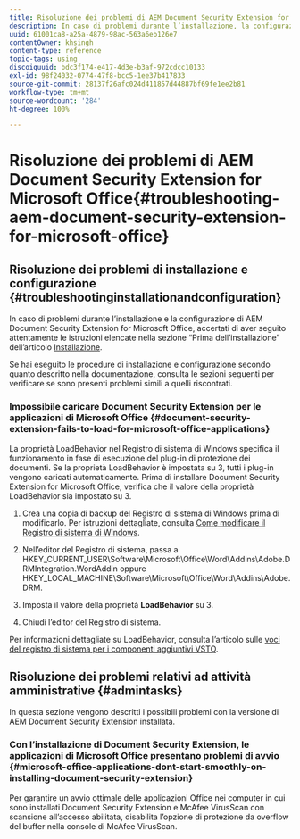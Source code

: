 ```yaml
---
title: Risoluzione dei problemi di AEM Document Security Extension for Microsoft Office
description: In caso di problemi durante l’installazione, la configurazione o l’utilizzo di AEM Document Security Extension for Microsoft Office, segui le istruzioni riportate in questo documento.
uuid: 61001ca8-a25a-4879-98ac-563a6eb126e7
contentOwner: khsingh
content-type: reference
topic-tags: using
discoiquuid: bdc3f174-e417-4d3e-b3af-972cdcc10133
exl-id: 98f24032-0774-47f8-bcc5-1ee37b417833
source-git-commit: 28137f26afc024d411857d44887bf69fe1ee2b81
workflow-type: tm+mt
source-wordcount: '284'
ht-degree: 100%

---
```


# Risoluzione dei problemi di AEM Document Security Extension for Microsoft Office{#troubleshooting-aem-document-security-extension-for-microsoft-office}

## Risoluzione dei problemi di installazione e configurazione {#troubleshootinginstallationandconfiguration}

In caso di problemi durante l’installazione e la configurazione di AEM Document Security Extension for Microsoft Office, accertati di aver seguito attentamente le istruzioni elencate nella sezione “Prima dell’installazione” dell’articolo [Installazione](installing-configuring-aemdsext.md).

Se hai eseguito le procedure di installazione e configurazione secondo quanto descritto nella documentazione, consulta le sezioni seguenti per verificare se sono presenti problemi simili a quelli riscontrati.

### Impossibile caricare Document Security Extension per le applicazioni di Microsoft Office {#document-security-extension-fails-to-load-for-microsoft-office-applications}

La proprietà LoadBehavior nel Registro di sistema di Windows specifica il funzionamento in fase di esecuzione del plug-in di protezione dei documenti. Se la proprietà LoadBehavior è impostata su 3, tutti i plug-in vengono caricati automaticamente. Prima di installare Document Security Extension for Microsoft Office, verifica che il valore della proprietà LoadBehavior sia impostato su 3.

1. Crea una copia di backup del Registro di sistema di Windows prima di modificarlo. Per istruzioni dettagliate, consulta [Come modificare il Registro di sistema di Windows](https://support.microsoft.com/it-it/kb/136393).
1. Nell’editor del Registro di sistema, passa a HKEY_CURRENT_USER\Software\Microsoft\Office\Word\Addins\Adobe.DRMIntegration.WordAddin oppure HKEY_LOCAL_MACHINE\Software\Microsoft\Office\Word\Addins\Adobe.DRM.
1. Imposta il valore della proprietà **LoadBehavior** su 3.

1. Chiudi l’editor del Registro di sistema.

Per informazioni dettagliate su LoadBehavior, consulta l’articolo sulle [voci del registro di sistema per i componenti aggiuntivi VSTO](https://msdn.microsoft.com/it-it/library/bb386106.aspx#LoadBehavior).

## Risoluzione dei problemi relativi ad attività amministrative {#admintasks}

In questa sezione vengono descritti i possibili problemi con la versione di AEM Document Security Extension installata.

### Con l’installazione di Document Security Extension, le applicazioni di Microsoft Office presentano problemi di avvio {#microsoft-office-applications-dont-start-smoothly-on-installing-document-security-extension}

Per garantire un avvio ottimale delle applicazioni Office nei computer in cui sono installati Document Security Extension e McAfee VirusScan con scansione all’accesso abilitata, disabilita l’opzione di protezione da overflow del buffer nella console di McAfee VirusScan.
